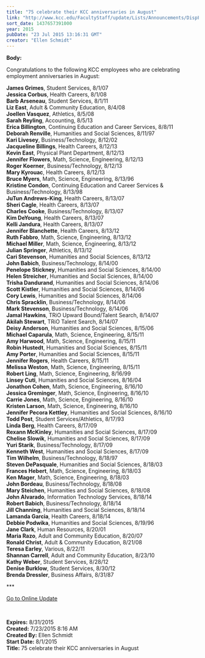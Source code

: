 ```yaml
---
title: "75 celebrate their KCC anniversaries in August"
link: "http://www.kcc.edu/FacultyStaff/update/Lists/Announcements/DispForm.aspx?ID=1987"
sort_date: 1437657391000
year: 2015
pubDate: "23 Jul 2015 13:16:31 GMT"
creator: "Ellen Schmidt"
---
```


<div><b>Body:</b> <div class="ExternalClass7015BF39A73447B6AC678B27260CBD70"><p>​Congratulations to the following KCC employees who are celebrating employment anniversaries in August: </p>
<p><strong>James Grimes</strong>, Student Services, 8/1/07<br /><strong>Jessica Corbus</strong>, Health Careers, 8/1/08 <br /><strong>Barb Arseneau</strong>, Student Services, 8/1/11<br /><strong>Liz East</strong>, Adult &amp; Community Education, 8/4/08 <br /><strong>Joellen Vasquez</strong>, Athletics, 8/5/08<br /><strong>Sarah Reyling</strong>, Accounting, 8/5/13<br /><strong>Erica Billington</strong>, Continuing Education and Career Services, 8/8/11<br /><strong>Deborah Renville</strong>, Humanities and Social Sciences, 8/11/97<br /><strong>Kari Livesey</strong>, Business/Technology, 8/12/02<br /><strong>Jacqueline Billings</strong>, Health Careers, 8/12/13<br /><strong>Kevin East</strong>, Physical Plant Department, 8/12/13<br /><strong>Jennifer Flowers</strong>, Math, Science, Engineering, 8/12/13<br /><strong>Roger Koerner</strong>, Business/Technology, 8/12/13<br /><strong>Mary Kyrouac</strong>, Health Careers, 8/12/13<br /><strong>Bruce Myers</strong>, Math, Science, Engineering, 8/13/96<br /><strong>Kristine Condon</strong>, Continuing Education and Career Services &amp; Business/Technology, 8/13/98<br /><strong>JuTun Andrews-King</strong>, Health Careers, 8/13/07<br /><strong>Sheri Cagle</strong>, Health Careers, 8/13/07<br /><strong>Charles Cooke</strong>, Business/Technology, 8/13/07<br /><strong>Kim DeYoung</strong>, Health Careers, 8/13/07<br /><strong>Kelli Jandura</strong>, Health Careers, 8/13/07<br /><strong>Jennifer Blanchette</strong>, Health Careers, 8/13/12<br /><strong>Ruth Fabbro</strong>, Math, Science, Engineering, 8/13/12<br /><strong>Michael Miller</strong>, Math, Science, Engineering, 8/13/12<br /><strong>Julian Springer</strong>, Athletics, 8/13/12<br /><strong>Cari Stevenson</strong>, Humanities and Social Sciences, 8/13/12   <br /><strong>John Babich</strong>, Business/Technology, 8/14/00<br /><strong>Penelope Stickney</strong>, Humanities and Social Sciences, 8/14/00<br /><strong>Helen Streicher</strong>, Humanities and Social Sciences, 8/14/00<br /><strong>Trisha Dandurand</strong>, Humanities and Social Sciences, 8/14/06<br /><strong>Scott Kistler</strong>, Humanities and Social Sciences, 8/14/06<br /><strong>Cory Lewis</strong>, Humanities and Social Sciences, 8/14/06<br /><strong>Chris Spracklin</strong>, Business/Technology, 8/14/06<br /><strong>Mark Stevenson</strong>, Business/Technology, 8/14/06<br /><strong>Jamal Hawkins</strong>, TRiO Upward Bound/Talent Search, 8/14/07<br /><strong>Akilah Stewart</strong>, TRiO Talent Search, 8/14/07<br /><strong>Deisy Anderson</strong>, Humanities and Social Sciences, 8/15/06<br /><strong>Michael Caparula</strong>, Math, Science, Engineering, 8/15/11<br /><strong>Amy Harwood</strong>, Math, Science, Engineering, 8/15/11<br /><strong>Robin Hustedt</strong>, Humanities and Social Sciences, 8/15/11<br /><strong>Amy Porter</strong>, Humanities and Social Sciences, 8/15/11<br /><strong>Jennifer Rogers</strong>, Health Careers, 8/15/11<br /><strong>Melissa Weston</strong>, Math, Science, Engineering, 8/15/11<br /><strong>Robert Ling</strong>, Math, Science, Engineering, 8/16/99<br /><strong>Linsey Cuti</strong>, Humanities and Social Sciences, 8/16/04<br /><strong>Jonathon Cohen</strong>, Math, Science, Engineering, 8/16/10<br /><strong>Jessica Greminger</strong>, Math, Science, Engineering, 8/16/10<br /><strong>Carrie Jones</strong>, Math, Science, Engineering, 8/16/10<br /><strong>Kristen Larson</strong>, Math, Science, Engineering, 8/16/10<br /><strong>Jennifer Pecora Kettley</strong>, Humanities and Social Sciences, 8/16/10<br /><strong>Todd Post</strong>, Student Services/Athletics, 8/17/93<br /><strong>Linda Berg</strong>, Health Careers, 8/17/09<br /><strong>Rexann McKinley</strong>, Humanities and Social Sciences, 8/17/09<br /><strong>Chelise Slowik</strong>, Humanities and Social Sciences, 8/17/09<br /><strong>Yuri Starik</strong>, Business/Technology, 8/17/09<br /><strong>Kenneth West</strong>, Humanities and Social Sciences, 8/17/09<br /><strong>Tim Wilhelm</strong>, Business/Technology, 8/18/97<br /><strong>Steven DePasquale</strong>, Humanities and Social Sciences, 8/18/03<br /><strong>Frances Hebert</strong>, Math, Science, Engineering, 8/18/03<br /><strong>Ken Mager</strong>, Math, Science, Engineering, 8/18/03<br /><strong>John Bordeau</strong>, Business/Technology, 8/18/08<br /><strong>Mary Steichen</strong>, Humanities and Social Sciences, 8/18/08<br /><strong>John Alvarado</strong>, Information Technology Services, 8/18/14<br /><strong>Robert Babich</strong>, Business/Technology, 8/18/14<br /><strong>Jill Channing</strong>, Humanities and Social Sciences, 8/18/14<br /><strong>Lamanda Garcia</strong>, Health Careers, 8/18/14<br /><strong>Debbie Podwika</strong>, Humanities and Social Sciences, 8/19/96<br /><strong>Jane Clark</strong>, Human Resources, 8/20/01<br /><strong>Maria Razo</strong>, Adult and Community Education, 8/20/07<br /><strong>Ronald Christ</strong>, Adult &amp; Community Education, 8/21/08<br /><strong>Teresa Earley</strong>, Various, 8/22/11<br /><strong>Shannan Carrell</strong>, Adult and Community Education, 8/23/10<br /><strong>Kathy Weber</strong>, Student Services, 8/28/12<br /><strong>Denise Burklow</strong>, Student Services, 8/30/12<br /><strong>Brenda Dressler</strong>, Business Affairs, 8/31/87<br /></p>
<p>***</p>
<p><a href="/update">Go to Online Update</a></p>
<p> </p></div></div>
<div><b>Expires:</b> 8/31/2015</div>
<div><b>Created:</b> 7/23/2015 8:16 AM</div>
<div><b>Created By:</b> Ellen Schmidt</div>
<div><b>Start Date:</b> 8/1/2015</div>
<div><b>Title:</b> 75 celebrate their KCC anniversaries in August</div>
